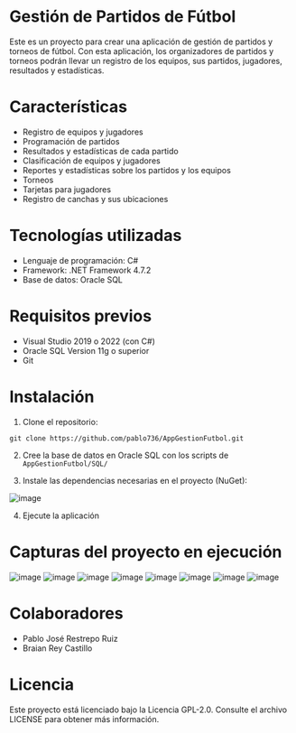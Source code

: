 # Gestión de Partidos de Fútbol
Este es un proyecto para crear una aplicación de gestión de partidos y torneos de fútbol. Con esta aplicación, los organizadores de partidos y torneos podrán llevar un registro de los equipos, sus partidos, jugadores, resultados y estadísticas.

# Características
* Registro de equipos y jugadores
* Programación de partidos
* Resultados y estadísticas de cada partido
* Clasificación de equipos y jugadores
* Reportes y estadísticas sobre los partidos y los equipos
* Torneos
* Tarjetas para jugadores
* Registro de canchas y sus ubicaciones

# Tecnologías utilizadas
* Lenguaje de programación: C#
* Framework: .NET Framework 4.7.2
* Base de datos: Oracle SQL

# Requisitos previos
* Visual Studio 2019 o 2022 (con C#)
* Oracle SQL Version 11g o superior
* Git

# Instalación
1. Clone el repositorio:
```
git clone https://github.com/pablo736/AppGestionFutbol.git
```
2. Cree la base de datos en Oracle SQL con los scripts de `AppGestionFutbol/SQL/`

3. Instale las dependencias necesarias en el proyecto (NuGet):

![image](https://user-images.githubusercontent.com/67757313/216800212-122a98bc-b220-4609-8882-76ad9c616bf1.png)

4. Ejecute la aplicación

# Capturas del proyecto en ejecución

![image](https://user-images.githubusercontent.com/67757313/216800360-37582aa9-d6dd-4c40-9534-7547d15c0a25.png)
![image](https://user-images.githubusercontent.com/67757313/216800367-091cad52-829a-4d28-99e3-89be9279e3d8.png)
![image](https://user-images.githubusercontent.com/67757313/216800371-a6e56087-be91-4b39-ae1d-af6280337f5e.png)
![image](https://user-images.githubusercontent.com/67757313/216800377-450cbd3a-6501-469d-a7d8-bd1d1ee37f55.png)
![image](https://user-images.githubusercontent.com/67757313/216800381-eda4e2a2-e733-4b7f-ba5c-2c83f7847ee7.png)
![image](https://user-images.githubusercontent.com/67757313/216800388-32195e19-3275-4cec-a767-a90e8b15ebe3.png)
![image](https://user-images.githubusercontent.com/67757313/216800397-04caa68c-abd2-4bb6-b6ac-04b4aeecc987.png)
![image](https://user-images.githubusercontent.com/67757313/216800408-fb48bb33-30e6-4cef-b700-9491022ffc11.png)


# Colaboradores

* Pablo José Restrepo Ruiz
* Braian Rey Castillo

# Licencia
Este proyecto está licenciado bajo la Licencia GPL-2.0. Consulte el archivo LICENSE para obtener más información.

